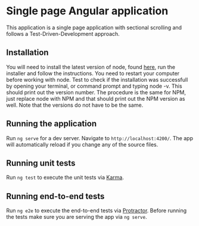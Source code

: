# Single page Angular application

This application is a single page application with sectional scrolling and follows a Test-Driven-Development approach.

## Installation

You will need to install the latest version of node, found [here](https://nodejs.org), run the installer and follow the instructions. You need to restart your computer before working with node. Test to check if the installation was successfull by opening your terminal, or command prompt and typing node -v. This should print out the version number. The procedure is the same for NPM, just replace node with NPM and that should print out the NPM version as well. Note that the versions do not have to be the same.

## Running the application

Run `ng serve` for a dev server. Navigate to `http://localhost:4200/`. The app will automatically reload if you change any of the source files.

## Running unit tests

Run `ng test` to execute the unit tests via [Karma](https://karma-runner.github.io).

## Running end-to-end tests

Run `ng e2e` to execute the end-to-end tests via [Protractor](http://www.protractortest.org/).
Before running the tests make sure you are serving the app via `ng serve`.

